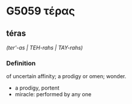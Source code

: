 # G5059 τέρας

## téras

_(ter'-as | TEH-rahs | TAY-rahs)_

### Definition

of uncertain affinity; a prodigy or omen; wonder.

- a prodigy, portent
- miracle: performed by any one

